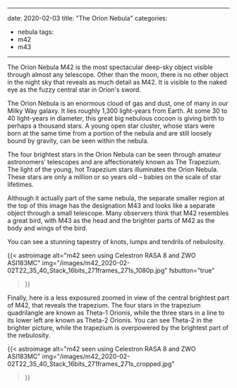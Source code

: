 ------
date: 2020-02-03
title: "The Orion Nebula"
categories:
- nebula
tags:
- m42
- m43
---


<!--more-->
The Orion Nebula M42 is the most spectacular deep-sky object visible through almost any telescope.  Other than the moon, there is no other object in the night sky that reveals as much detail as M42.  It is visible to the naked eye as the fuzzy central star in Orion's sword.

The Orion Nebula is an enormous cloud of gas and dust, one of many in our Milky Way galaxy. It lies roughly 1,300 light-years from Earth. At some 30 to 40 light-years in diameter, this great big nebulous cocoon is giving birth to perhaps a thousand stars. A young open star cluster, whose stars were born at the same time from a portion of the nebula and are still loosely bound by gravity, can be seen within the nebula. 

The four brightest stars in the Orion Nebula can be seen through amateur astronomers’ telescopes and are affectionately known as The Trapezium. The light of the young, hot Trapezium stars illuminates the Orion Nebula. These stars are only a million or so years old – babies on the scale of star lifetimes.

Although it actually part of the same nebula, the separate smaller region at the top of this image has the designation M43 and looks like a separate object through a small telescope.  Many observers think that M42 resembles a great bird, with M43 as the head and the brighter parts of M42 as the body and wings of the bird.

You can see a stunning tapestry of knots, lumps and tendrils of nebulosity.

{{< astroimage
   alt="m42 seen using Celestron RASA 8 and ZWO ASI183MC"
   img="/images/m42_2020-02-02T22_35_40_Stack_16bits_271frames_271s_1080p.jpg"
   fsbutton="true"
>}}


Finally, here is a less exposured zoomed in view of the central brightest part of M42, that reveals the trapezium. The four stars in the trapezium quadrilangle are known as Theta-1 Orionis, while the three stars in a line to its lower left are known as Theta-2 Orionis.  You can see Theta-2 in the brighter picture, while the trapezium is overpowered by the brightest part of the nebulosity.

{{< astroimage
   alt="m42 seen using Celestron RASA 8 and ZWO ASI183MC"
   img="/images/m42_2020-02-02T22_35_40_Stack_16bits_271frames_271s_cropped.jpg"
>}}
